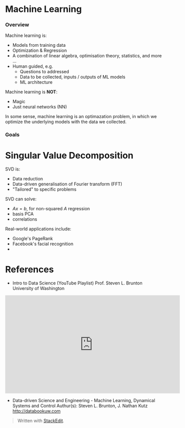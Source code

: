 

# Machine Learning

### Overview

Machine learning is:

- Models from training data
- Optimization & Regression
- A combination of linear algebra, optimisation theory, statistics, and more ...
- Human guided, e.g.
	- Questions to addressed
	- Data to be collected, inputs / outputs of ML models
	- ML architecture

Machine learning is **NOT**:

- Magic
- Just neural networks (NN)

In some sense, machine learning is an optimazation problem, in which we optimize the underlying models with the data we collected.

### Goals

# Singular Value Decomposition


SVD is:

- Data reduction
- Data-driven generalisation of Fourier transform (FFT)
- "Tailored" to specific problems

SVD can solve:

- $Ax=b$, for non-squared $A$ regression
- basis PCA 
- correlations

Real-world applications include:

- Google's PageRank
- Facebook's facial recognition
- 



# References

- Intro to Data Science (YouTube Playlist)
Prof. Steven L. Brunton
University of Washington
<p align="center"><iframe width="560" height="315" src="https://www.youtube.com/embed/videoseries?list=PLMrJAkhIeNNQV7wi9r7Kut8liLFMWQOXn" frameborder="0" allow="accelerometer; autoplay; encrypted-media; gyroscope; picture-in-picture" allowfullscreen></iframe><p>

- Data-driven Science and Engineering - Machine Learning, Dynamical Systems and Control
Authur(s): Steven L. Brunton, J. Nathan Kutz
http://databookuw.com


> Written with [StackEdit](https://stackedit.io/).
<!--stackedit_data:
eyJoaXN0b3J5IjpbLTUxMTMyNzY2NiwtMTE1NDYzOTM5MSwtOT
EyMjIwNjkwLDczMDk5ODExNl19
-->